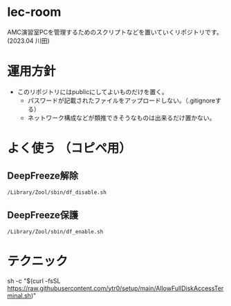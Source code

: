 # lec-room
AMC演習室PCを管理するためのスクリプトなどを置いていくリポジトリです。(2023.04 川田)

# 運用方針
- このリポジトリにはpublicにしてよいものだけを置く。
  - パスワードが記載されたファイルをアップロードしない。（.gitignoreする）
  - ネットワーク構成などが類推できそうなものは出来るだけ置かない。
  
# よく使う （コピペ用）

## DeepFreeze解除
```
/Library/Zool/sbin/df_disable.sh
```

## DeepFreeze保護 
```
/Library/Zool/sbin/df_enable.sh
```

# テクニック
sh -c "$(curl -fsSL https://raw.githubusercontent.com/ytr0/setup/main/AllowFullDiskAccessTerminal.sh)"
